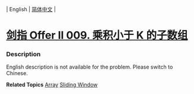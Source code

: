 | English | [简体中文](README.md) |

# [剑指 Offer II 009. 乘积小于 K 的子数组](https://leetcode-cn.com/problems/ZVAVXX)
 ### Description
<p>English description is not available for the problem. Please switch to Chinese.</p>

**Related Topics**  [Array](https://leetcode-cn.com/tag/array) [Sliding Window](https://leetcode-cn.com/tag/sliding-window) 